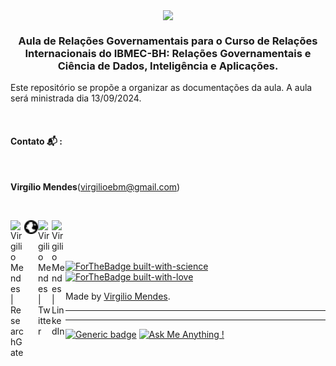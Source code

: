 

<p align="center">

<img src="https://i.giphy.com/media/v1.Y2lkPTc5MGI3NjExdmZhanBkNmdxenlwenduemc2aGdvZHo1azAzdjV3OGR4bTJ4eHl1NyZlcD12MV9pbnRlcm5hbF9naWZfYnlfaWQmY3Q9Zw/LRNAO2LE6upSDUWBBa/giphy.gif" align="center" width="190"/>

<h3 align="center">

Aula de Relações Governamentais para o Curso de Relações Internacionais do IBMEC-BH: Relações Governamentais e Ciência de Dados, Inteligência e Aplicações.


</h3>

</p>

<p align="center">

Este repositório se propõe a organizar as documentações da aula. A aula será ministrada dia 13/09/2024. <br />

</p>

<br />

#### Contato :mailbox_with_mail: :

<br />

**Virgílio
Mendes**([virgilioebm\@gmail.com](mailto:virgilioebm@gmail.com))

<br />

[<img src="https://cdn.jsdelivr.net/npm/simple-icons@v3/icons/researchgate.svg" alt="Virgilio Mendes | ResearchGate" align="left" width="22px"/>](https://www.researchgate.net/profile/Virgilio_Mendes3)
[<img src="https://raw.githubusercontent.com/iconic/open-iconic/master/svg/globe.svg" alt="virgiliomendes.github.io" align="left" width="22px"/>](https://virgiliomendes.github.io)
[<img src="https://cdn.jsdelivr.net/npm/simple-icons@v3/icons/twitter.svg" alt="Virgilio Mendes | Twitter" align="left" width="22px"/>](https://twitter.com/Mendes_txt)
[<img src="https://cdn.jsdelivr.net/npm/simple-icons@v3/icons/linkedin.svg" alt="Virgilio Mendes | LinkedIn" align="left" width="22px"/>](https://www.linkedin.com/in/virgiliomendes/)

<br /> <br /> <br />

[![ForTheBadge
built-with-science](http://ForTheBadge.com/images/badges/built-with-science.svg)](https://GitHub.com/Naereen/)
[![ForTheBadge
built-with-love](http://ForTheBadge.com/images/badges/built-with-love.svg)](https://GitHub.com/Naereen/)

Made by [Virgilio Mendes](https://virgilioamendes.quarto.pub).

<hr>

<hr>

[![Generic
badge](https://img.shields.io/badge/Updated-Yes-%3CGREEN%3E.svg)](https://shields.io/)
[![Ask Me Anything
!](https://img.shields.io/badge/Ask%20me-anything-1abc9c.svg)](https://GitHub.com/Naereen/ama)

